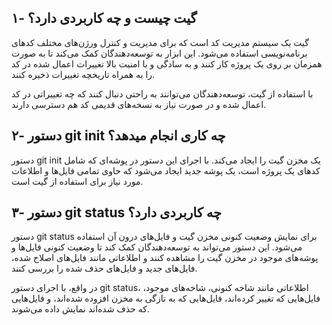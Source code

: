 ## ۱- گیت چیست و چه کاربردی دارد؟

گیت یک سیستم مدیریت کد است که برای مدیریت و کنترل ورژن‌های مختلف کدهای برنامه‌نویسی استفاده می‌شود. این ابزار به توسعه‌دهندگان کمک می‌کند تا به صورت همزمان بر روی یک پروژه کار کنند و به سادگی و با امنیت بالا تغییرات اعمال شده در کد را به همراه تاریخچه تغییرات ذخیره کنند.

با استفاده از گیت، توسعه‌دهندگان می‌توانند به راحتی دنبال کنند که چه تغییراتی در کد اعمال شده و در صورت نیاز به نسخه‌های قدیمی کد هم دسترسی دارند.

## ۲- دستور git init چه کاری انجام میدهد؟

دستور git init یک مخزن گیت را ایجاد می‌کند.
با اجرای این دستور در پوشه‌ای که شامل کدهای یک پروژه است، یک پوشه جدید ایجاد می‌شود که حاوی تمامی فایل‌ها و اطلاعات مورد نیاز برای استفاده از گیت است.

## ۳- دستور git status چه کاربردی دارد؟

دستور git status برای نمایش وضعیت کنونی مخزن گیت و فایل‌های درون آن استفاده می‌شود. این دستور می‌تواند به توسعه‌دهندگان کمک کند تا وضعیت کنونی فایل‌ها و پوشه‌های موجود در مخزن گیت را مشاهده کنند و اطلاعاتی مانند فایل‌های اصلاح شده، فایل‌های جدید و فایل‌های حذف شده را بررسی کنند.

در واقع، با اجرای دستور git status، اطلاعاتی مانند شاخه کنونی، شاخه‌های موجود، فایل‌هایی که تغییر کرده‌اند، فایل‌هایی که به تازگی به مخزن افزوده شده‌اند، و فایل‌هایی که حذف شده‌اند نمایش داده می‌شوند.
